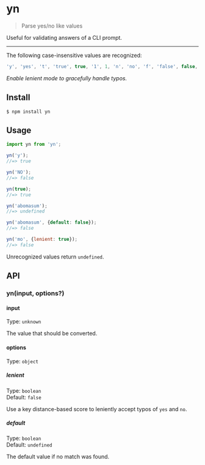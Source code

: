 # yn

> Parse yes/no like values

Useful for validating answers of a CLI prompt.

---

The following case-insensitive values are recognized:

```js
'y', 'yes', 't', 'true', true, '1', 1, 'n', 'no', 'f', 'false', false, '0', 0, 'on', 'off'
```

*Enable lenient mode to gracefully handle typos.*

## Install

```
$ npm install yn
```

## Usage

```js
import yn from 'yn';

yn('y');
//=> true

yn('NO');
//=> false

yn(true);
//=> true

yn('abomasum');
//=> undefined

yn('abomasum', {default: false});
//=> false

yn('mo', {lenient: true});
//=> false
```

Unrecognized values return `undefined`.

## API

### yn(input, options?)

#### input

Type: `unknown`

The value that should be converted.

#### options

Type: `object`

##### lenient

Type: `boolean`\
Default: `false`

Use a key distance-based score to leniently accept typos of `yes` and `no`.

##### default

Type: `boolean`\
Default: `undefined`

The default value if no match was found.
